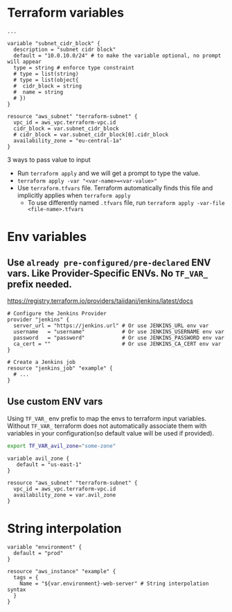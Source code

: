 # Terraform variables

```hcl
...

variable "subnet_cidr_block" {
  description = "subnet cidr block"
  default = "10.0.10.0/24" # to make the variable optional, no prompt will appear
  type = string # enforce type constraint
  # type = list(string)
  # type = list(object{
  #  cidr_block = string
  #  name = string
  # })
}

resource "aws_subnet" "terraform-subnet" {
  vpc_id = aws_vpc.terraform-vpc.id
  cidr_block = var.subnet_cidr_block
  # cidr_block = var.subnet_cidr_block[0].cidr_block
  availability_zone = "eu-central-1a"
}
```

3 ways to pass value to input

- Run `terraform apply` and we will get a prompt to type the value.
- `terraform apply -var "<var-name>=<var-value>"`
- Use `terraform.tfvars` file. Terraform automatically finds this file and implicitly applies when `terraform apply`
  - To use differently named `.tfvars` file, run `terraform apply -var-file <file-name>.tfvars`

# Env variables

## Use `already pre-configured/pre-declared` ENV vars. Like Provider-Specific ENVs. No `TF_VAR_` prefix needed.

https://registry.terraform.io/providers/taiidani/jenkins/latest/docs

```hcl
# Configure the Jenkins Provider
provider "jenkins" {
  server_url = "https://jenkins.url" # Or use JENKINS_URL env var
  username   = "username"            # Or use JENKINS_USERNAME env var
  password   = "password"            # Or use JENKINS_PASSWORD env var
  ca_cert = ""                       # Or use JENKINS_CA_CERT env var
}

# Create a Jenkins job
resource "jenkins_job" "example" {
  # ...
}
```

## Use custom ENV vars

Using `TF_VAR_` env prefix to map the envs to terraform input variables. Without `TF_VAR_` terraform does not automatically associate them with variables in your configuration(so default value will be used if provided).

```bash
export TF_VAR_avil_zone="some-zone"
```

```hcl
variable avil_zone {
   default = "us-east-1"
}

resource "aws_subnet" "terraform-subnet" {
  vpc_id = aws_vpc.terraform-vpc.id
  availability_zone = var.avil_zone
}
```

# String interpolation

```hcl
variable "environment" {
  default = "prod"
}

resource "aws_instance" "example" {
  tags = {
    Name = "${var.environment}-web-server" # String interpolation syntax
  }
}
```
